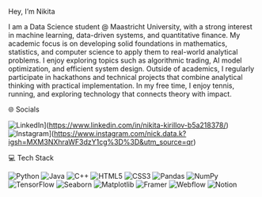 Hey, I’m Nikita


I am a Data Science student @ Maastricht University, with a strong interest in machine learning, data-driven systems, and quantitative finance. My academic focus is on developing solid foundations in mathematics, statistics, and computer science to apply them to real-world analytical problems.
I enjoy exploring topics such as algorithmic trading, AI model optimization, and efficient system design. Outside of academics, I regularly participate in hackathons and technical projects that combine analytical thinking with practical implementation.
In my free time, I enjoy tennis, running, and exploring technology that connects theory with impact.



🌐 Socials

![LinkedIn](https://img.shields.io/badge/LinkedIn-0077B5.svg?logo=linkedin&logoColor=white)](https://www.linkedin.com/in/nikita-kirillov-b5a218378/)
![Instagram](https://img.shields.io/badge/Instagram-E4405F.svg?style=for-the-badge&logo=instagram&logoColor=white)](https://www.instagram.com/nick.data.k?igsh=MXM3NXhraWF3dzY1cg%3D%3D&utm_source=qr)



💻 Tech Stack  

![Python](https://img.shields.io/badge/Python-3670A0?style=for-the-badge&logo=python&logoColor=ffdd54)
![Java](https://img.shields.io/badge/Java-ED8B00?style=for-the-badge&logo=openjdk&logoColor=white)
![C++](https://img.shields.io/badge/C++-00599C?style=for-the-badge&logo=cplusplus&logoColor=white)
![HTML5](https://img.shields.io/badge/HTML5-E34F26?style=for-the-badge&logo=html5&logoColor=white)
![CSS3](https://img.shields.io/badge/CSS3-1572B6?style=for-the-badge&logo=css3&logoColor=white)
![Pandas](https://img.shields.io/badge/Pandas-150458?style=for-the-badge&logo=pandas&logoColor=white)
![NumPy](https://img.shields.io/badge/NumPy-013243?style=for-the-badge&logo=numpy&logoColor=white)
![TensorFlow](https://img.shields.io/badge/TensorFlow-FF6F00?style=for-the-badge&logo=tensorflow&logoColor=white)
![Seaborn](https://img.shields.io/badge/Seaborn-3776AB?style=for-the-badge&logo=python&logoColor=white)
![Matplotlib](https://img.shields.io/badge/Matplotlib-013243?style=for-the-badge&logo=plotly&logoColor=white)
![Framer](https://img.shields.io/badge/Framer-0055FF?style=for-the-badge&logo=framer&logoColor=white)
![Webflow](https://img.shields.io/badge/Webflow-146EF5?style=for-the-badge&logo=webflow&logoColor=white)
![Notion](https://img.shields.io/badge/Notion-000000?style=for-the-badge&logo=notion&logoColor=white)
